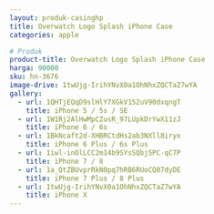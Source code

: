 ```yaml
---
layout: produk-casinghp
title: Overwatch Logo Splash iPhone Case
categories: apple

# Produk
product-title: Overwatch Logo Splash iPhone Case
harga: 90000
sku: hn-3676
image-drive: 1twUjg-IrihYNvX0a1OhNhxZQCTaZ7wYA
gallery:
  - url: 1QHTjEQqD9slHlY7XGkV152uV90dxqngT
    title: iPhone 5 / 5s / SE
  - url: 1W1Rj2AlHwMpCZusR_97LUpkDrYwX11zJ
    title: iPhone 6 / 6s
  - url: 1BkNcaft2d-XHBRCtdHs2ab3NXll8iryx
    title: iPhone 6 Plus / 6s Plus
  - url: 1iwl-inOlLCC2m14b9SYsSQbj5PC-qC7P
    title: iPhone 7 / 8
  - url: 1a_QtZBUvprRkN0pq7hRB6RUoCQ07dyDE
    title: iPhone 7 Plus / 8 Plus
  - url: 1twUjg-IrihYNvX0a1OhNhxZQCTaZ7wYA
    title: iPhone X
---
```

